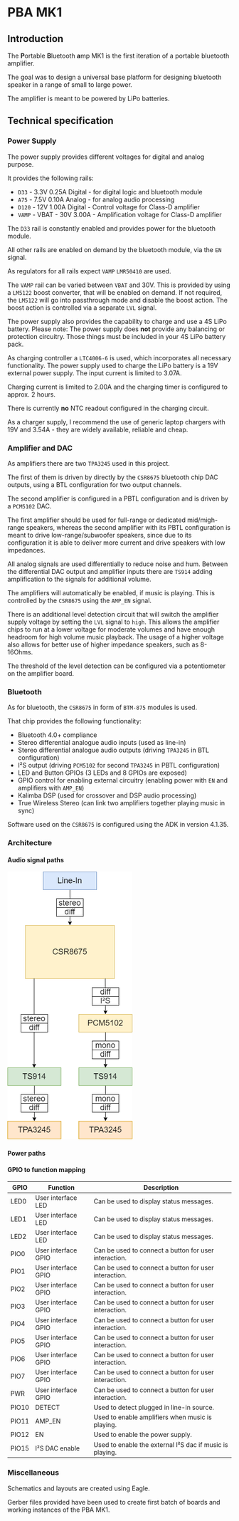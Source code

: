 # PBA MK1

## Introduction

The **P**ortable **B**luetooth **a**mp MK1 is the first iteration of a portable bluetooth amplifier.

The goal was to design a universal base platform for designing bluetooth speaker in a range of small to large power.

The amplifier is meant to be powered by LiPo batteries.

## Technical specification

### Power Supply

The power supply provides different voltages for digital and analog purpose.

It provides the following rails:

- `D33` - 3.3V 0.25A Digital - for digital logic and bluetooth module
- `A75` - 7.5V 0.10A Analog - for analog audio processing
- `D120` - 12V 1.00A Digital - Control voltage for Class-D amplifier
- `VAMP` - VBAT - 30V 3.00A - Amplification voltage for Class-D amplifier

The `D33` rail is constantly enabled and provides power for the bluetooth module.

All other rails are enabled on demand by the bluetooth module, via the `EN` signal.

As regulators for all rails expect `VAMP` `LMR50410` are used.

The `VAMP` rail can be varied between `VBAT` and 30V. This is provided by using a `LM5122` boost converter, that will be enabled on demand. If not required, the `LM5122` will go into passthrough mode and disable the boost action. The boost action is controlled via a separate `LVL` signal.

The power supply also provides the capability to charge and use a 4S LiPo battery. Please note: The power supply does **not** provide any balancing or protection circuitry. Those things must be included in your 4S LiPo battery pack.

As charging controller a `LTC4006-6` is used, which incorporates all necessary functionality.
The power supply used to charge the LiPo battery is a 19V external power supply. The input current is limited to 3.07A.

Charging current is limited to 2.00A and the charging timer is configured to approx. 2 hours.

There is currently **no** NTC readout configured in the charging circuit.

As a charger supply, I recommend the use of generic laptop chargers with 19V and 3.54A - they are widely available, reliable and cheap.

### Amplifier and DAC

As amplifiers there are two `TPA3245` used in this project.

The first of them is driven by directly by the `CSR8675` bluetooth chip DAC outputs, using a BTL configuration for two output channels.

The second amplifier is configured in a PBTL configuration and is driven by a `PCM5102` DAC.

The first amplifier should be used for full-range or dedicated mid/migh-range speakers, whereas the second amplifier with its PBTL configuration is meant to drive low-range/subwoofer speakers, since due to its configuration it is able to deliver more current and drive speakers with low impedances.

All analog signals are used differentially to reduce noise and hum. Between the differential DAC output and amplifier inputs there are `TS914` adding amplification to the signals for additional volume.

The amplifiers will automatically be enabled, if music is playing. This is controlled by the `CSR8675` using the `AMP_EN` signal.

There is an additional level detection circuit that will switch the amplifier supply voltage by setting the `LVL` signal to `high`. This allows the amplifier chips to run at a lower voltage for moderate volumes and have enough headroom for high volume music playback. The usage of a higher voltage also allows for better use of higher impedance speakers, such as 8-16Ohms.

The threshold of the level detection can be configured via a potentiometer on the amplifier board.

### Bluetooth

As for bluetooth, the `CSR8675` in form of `BTM-875` modules is used.

That chip provides the following functionality:

- Bluetooth 4.0+ compliance
- Stereo differential analogue audio inputs (used as line-in)
- Stereo differential analogue audio outputs (driving `TPA3245` in BTL configuration)
- I²S output (driving `PCM5102` for second `TPA3245` in PBTL configuration)
- LED and Button GPIOs (3 LEDs and 8 GPIOs are exposed)
- GPIO control for enabling external circuitry (enabling power with `EN` and amplifiers with `AMP_EN`)
- Kalimba DSP (used for crossover and DSP audio processing)
- True Wireless Stereo (can link two amplifiers together playing music in sync)

Software used on the `CSR8675` is configured using the ADK in version 4.1.35.

### Architecture

#### Audio signal paths

![Audio Signal Paths](docs/audio_signal_paths.png)

#### Power paths

#### GPIO to function mapping

|GPIO|Function|Description|
|--|--|--|
|LED0|User interface LED|Can be used to display status messages.|
|LED1|User interface LED|Can be used to display status messages.|
|LED2|User interface LED|Can be used to display status messages.|
|PIO0|User interface GPIO|Can be used to connect a button for user interaction.|
|PIO1|User interface GPIO|Can be used to connect a button for user interaction.|
|PIO2|User interface GPIO|Can be used to connect a button for user interaction.|
|PIO3|User interface GPIO|Can be used to connect a button for user interaction.|
|PIO4|User interface GPIO|Can be used to connect a button for user interaction.|
|PIO5|User interface GPIO|Can be used to connect a button for user interaction.|
|PIO6|User interface GPIO|Can be used to connect a button for user interaction.|
|PIO7|User interface GPIO|Can be used to connect a button for user interaction.|
|PWR|User interface GPIO|Can be used to connect a button for user interaction.|
|PIO10|DETECT|Used to detect plugged in line-in source.|
|PIO11|AMP_EN|Used to enable amplifiers when music is playing.|
|PIO12|EN|Used to enable the power supply.|
|PIO15|I²S DAC enable|Used to enable the external I²S dac if music is playing.|

### Miscellaneous

Schematics and layouts are created using Eagle.

Gerber files provided have been used to create first batch of boards and working instances of the PBA MK1.
